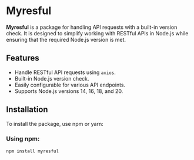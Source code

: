# Myresful

**Myresful** is a package for handling API requests with a built-in version check. It is designed to simplify working with RESTful APIs in Node.js while ensuring that the required Node.js version is met.

## Features

-   Handle RESTful API requests using `axios`.
-   Built-in Node.js version check.
-   Easily configurable for various API endpoints.
-   Supports Node.js versions 14, 16, 18, and 20.

## Installation

To install the package, use npm or yarn:

### Using npm:

```bash
npm install myresful
```
